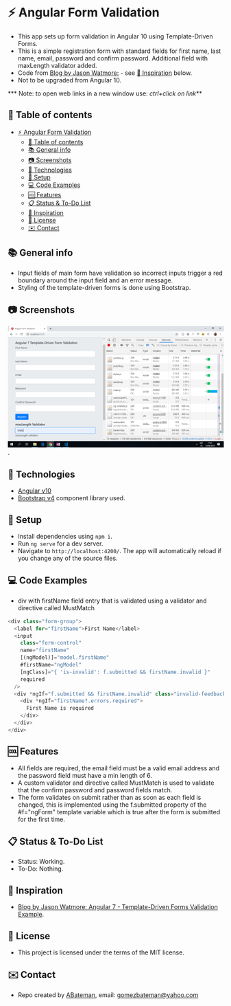 # :zap: Angular Form Validation

* This app sets up form validation in Angular 10 using Template-Driven Forms.
* This is a simple registration form with standard fields for first name, last name, email, password and confirm password. Additional field with maxLength validator added.
* Code from [Blog by Jason Watmore:](http://jasonwatmore.com/post/2018/11/10/angular-7-template-driven-forms-validation-example) - see [:clap: Inspiration](#clap-inspiration) below.
* Not to be upgraded from Angular 10.

*** Note: to open web links in a new window use: _ctrl+click on link_**

## :page_facing_up: Table of contents

* [:zap: Angular Form Validation](#zap-angular-form-validation)
  * [:page_facing_up: Table of contents](#page_facing_up-table-of-contents)
  * [:books: General info](#books-general-info)
  * [:camera: Screenshots](#camera-screenshots)
  * [:signal_strength: Technologies](#signal_strength-technologies)
  * [:floppy_disk: Setup](#floppy_disk-setup)
  * [:computer: Code Examples](#computer-code-examples)
  * [:cool: Features](#cool-features)
  * [:clipboard: Status & To-Do List](#clipboard-status--to-do-list)
  * [:clap: Inspiration](#clap-inspiration)
  * [:file_folder: License](#file_folder-license)
  * [:envelope: Contact](#envelope-contact)

## :books: General info

* Input fields of main form have validation so incorrect inputs trigger a red boundary around the input field and an error message.
* Styling of the template-driven forms is done using Bootstrap.

## :camera: Screenshots

![Example screenshot](./img/form-validation.png).

## :signal_strength: Technologies

* [Angular v10](https://angular.io/)
* [Bootstrap v4](https://getbootstrap.com/) component library used.

## :floppy_disk: Setup

* Install dependencies using `npm i`.
* Run `ng serve` for a dev server.
* Navigate to `http://localhost:4200/`. The app will automatically reload if you change any of the source files.

## :computer: Code Examples

* div with firstName field entry that is validated using a validator and directive called MustMatch

```typescript
<div class="form-group">
  <label for="firstName">First Name</label>
  <input
    class="form-control"
    name="firstName"
    [(ngModel)]="model.firstName"
    #firstName="ngModel"
    [ngClass]="{ 'is-invalid': f.submitted && firstName.invalid }"
    required
  />
  <div *ngIf="f.submitted && firstName.invalid" class="invalid-feedback ">
    <div *ngIf="firstName?.errors.required">
      First Name is required
    </div>
  </div>
</div>
```

## :cool: Features

* All fields are required, the email field must be a valid email address and the password field must have a min length of 6.
* A custom validator and directive called MustMatch is used to validate that the confirm password and password fields match.
* The form validates on submit rather than as soon as each field is changed, this is implemented using the f.submitted property of the #f="ngForm" template variable which is true after the form is submitted for the first time.

## :clipboard: Status & To-Do List

* Status: Working.
* To-Do: Nothing.

## :clap: Inspiration

* [Blog by Jason Watmore: Angular 7 - Template-Driven Forms Validation Example](http://jasonwatmore.com/post/2018/11/10/angular-7-template-driven-forms-validation-example).

## :file_folder: License

* This project is licensed under the terms of the MIT license.

## :envelope: Contact

* Repo created by [ABateman](https://github.com/AndrewJBateman), email: gomezbateman@yahoo.com

